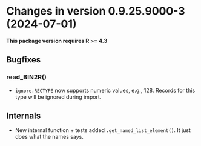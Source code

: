 




<!-- NEWS.md was auto-generated by NEWS.Rmd. Please DO NOT edit by hand!-->

# Changes in version 0.9.25.9000-3 (2024-07-01)

**This package version requires R \>= 4.3**

## Bugfixes

### read_BIN2R()

- `ignore.RECTYPE` now supports numeric values, e.g., 128. Records for
  this type will be ignored during import.

## Internals

- New internal function + tests added `.get_named_list_element()`. It
  just does what the names says.
